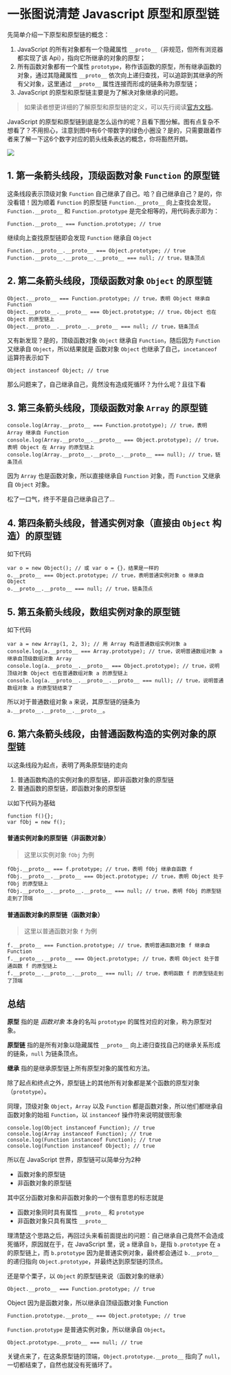 # 一张图说清楚 Javascript 原型和原型链

先简单介绍一下原型和原型链的概念：

1. JavaScript 的所有对象都有一个隐藏属性 `__proto__`（非规范，但所有浏览器都实现了该 Api），指向它所继承的对象的原型；
2. 所有函数对象都有一个属性 `prototype`，称作该函数的原型，所有继承函数的对象，通过其隐藏属性 `__proto__` 依次向上递归查找，可以追踪到其继承的所有父对象，这里通过 `__proto__` 属性连接而形成的链条称为原型链；
3. JavaScript 的原型和原型链主要是为了解决对象继承的问题。

> 如果读者想更详细的了解原型和原型链的定义，可以先行阅读[官方文档](https://developer.mozilla.org/zh-CN/docs/Web/JavaScript/Inheritance_and_the_prototype_chain)。

JavaScript 的原型和原型链到底是怎么运作的呢？且看下图分解。图有点复杂不想看了？不用担心，注意到图中有6个带数字的绿色小圈没？是的，只需要跟着作者来了解一下这6个数字对应的箭头线条表达的概念，你将豁然开朗。

![](http://www.iseb.cc/wp-content/uploads/2019/06/原型、原型链.png)

## 1. 第一条箭头线段，顶级函数对象 `Function` 的原型链

这条线段表示顶级对象 `Function` 自己继承了自己。哈？自己继承自己？是的，你没看错！因为顺着 `Function` 的原型链 `Function.__proto__` 向上查找会发现，`Function.__proto__` 和 `Function.prototype` 是完全相等的，用代码表示即为：

```
Function.__proto__ === Function.prototype; // true
```

继续向上查找原型链即会发现 `Function` 继承自 `Object`

```
Function.__proto__.__proto__ === Object.prototype; // true
Function.__proto__.__proto__.__proto__ === null; // true，链条顶点
```

## 2. 第二条箭头线段，顶级函数对象 `Object` 的原型链


```
Object.__proto__ === Function.prototype; // true，表明 Object 继承自 Function
Object.__proto__.__proto__ === Object.prototype; // true，Object 也在 Object 的原型链上
Object.__proto__.__proto__.__proto__ === null; // true，链条顶点
```

又有新发现？是的，顶级函数对象 `Object` 继承自 `Function`，随后因为 `Function` 又继承自 `Object`，所以结果就是 函数对象 `Object` 也继承了自己，`incetanceof` 运算符表示如下

```
Object instanceof Object; // true
```

那么问题来了，自己继承自己，竟然没有造成死循环？为什么呢？且往下看

## 3. 第三条箭头线段，顶级函数对象 `Array` 的原型链

```
console.log(Array.__proto__ === Function.prototype); // true，表明 Array 继承自 Function
console.log(Array.__proto__.__proto__ === Object.prototype); // true，表明 Object 在 Array 的原型链上
console.log(Array.__proto__.__proto__.__proto__ === null); // true，链条顶点
```

因为 `Array` 也是函数对象，所以直接继承自 `Function` 对象，而 `Function` 又继承自 `Object` 对象。

松了一口气，终于不是自己继承自己了...

## 4. 第四条箭头线段，普通实例对象（直接由 `Object` 构造）的原型链

如下代码

```
var o = new Object(); // 或 var o = {}，结果是一样的
o.__proto__ === Object.prototype; // true，表明普通实例对象 o 继承自 Object
o.__proto__.__proto__ === null; // true，链条顶点
```


## 5. 第五条箭头线段，数组实例对象的原型链

如下代码

```
var a = new Array(1, 2, 3); // 用 Array 构造普通数组实例对象 a
console.log(a.__proto__ === Array.prototype); // true，说明普通数组对象 a 继承自顶级数组对象 Array
console.log(a.__proto__.__proto__ === Object.prototype); // true，说明顶级对象 Object 也在普通数组对象 a 的原型链上
console.log(a.__proto__.__proto__.__proto__ === null); // true，说明普通数组对象 a 的原型链结束了
```

所以对于普通数组对象 `a` 来说，其原型链的链条为 `a.__proto__.__proto__.__proto__`。


## 6. 第六条箭头线段，由普通函数构造的实例对象的原型链

以这条线段为起点，表明了两条原型链的走向

1. 普通函数构造的实例对象的原型链，即非函数对象的原型链
2. 普通函数的原型链，即函数对象的原型链

以如下代码为基础

```
function f(){};
var fObj = new f();
```

#### 普通实例对象的原型链（非函数对象）

> 这里以实例对象 `fObj` 为例

```
fObj.__proto__ === f.prototype; // true，表明 fObj 继承自函数 f
fObj.__proto__.__proto__ === Object.prototype; // true，表明 Object 处于 fObj 的原型链上
fObj.__proto__.__proto__.__proto__ === null; // true，表明 fObj 的原型链走到了顶端
```

#### 普通函数对象的原型链（函数对象）

> 这里以普通函数对象 `f` 为例

```
f.__proto__ === Function.prototype; // true，表明普通函数对象 f 继承自 Function
f.__proto__.__proto__ === Object.prototype; // true，表明 Object 处于普通函数 f 的原型链上
f.__proto__.__proto__.__proto__ === null; // true，表明函数 f 的原型链走到了顶端
```

## 总结

**原型** 指的是 *函数对象* 本身的名叫 `prototype` 的属性对应的对象，称为原型对象。

**原型链** 指的是所有对象以隐藏属性 `__proto__` 向上递归查找自己的继承关系形成的链条，`null` 为链条顶点。

**继承** 指的是继承原型链上所有原型对象的属性和方法。

除了起点和终点之外，原型链上的其他所有对象都是某个函数的原型对象（`prototype`）。

同理，顶级对象 `Object`，`Array` 以及 `Function` 都是函数对象，所以他们都继承自函数对象的始祖 `Function`，以 `instanceof` 操作符来说明就很形象

```
console.log(Object instanceof Function); // true
console.log(Array instanceof Function); // true
console.log(Function instanceof Function); // true
console.log(Function instanceof Object); // true
```

所以在 JavaScript 世界，原型链可以简单分为2种

* 函数对象的原型链
* 非函数对象的原型链

其中区分函数对象和非函数对象的一个很有意思的标志就是

* 函数对象同时具有属性 `__proto__` 和 `prototype`
* 非函数对象只具有属性 `__proto__`

理清楚这个思路之后，再回过头来看前面提出的问题：自己继承自己竟然不会造成死循环，原因就在于，在 JavaScript 里，说 `a` 继承自 `b`，是指 `b.prototype` 在 `a` 的原型链上，而 `b.prototype` 因为是普通实例对象，最终都会通过 `b.__proto__` 的递归指向 `Object.prototype`，并最终达到原型链的顶点。

还是举个栗子，以 `Object` 的原型链来说（函数对象的继承）

```
Object.__proto__ === Function.prototype; // true
```

Object 因为是函数对象，所以继承自顶级函数对象 Function

```
Function.prototype.__proto__ === Object.prototype; // true
```

`Function.prototype` 是普通实例对象，所以继承自 `Object`。

```
Object.prototype.__proto__ === null; // true
```

关键点来了，在这条原型链的顶端，`Object.prototype.__proto__` 指向了 `null`，一切都结束了，自然也就没有死循环了。

